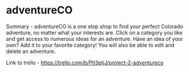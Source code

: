 # adventureCO

Summary - adventureCO is a one stop shop to find your perfect Colorado adventure, no matter what your interests are. Click on a category you like and get access to numerous ideas for an adventure. Have an idea of your own? Add it to your favorite category! You will also be able to edit and delete an adventure.

Link to trello - https://trello.com/b/Ptl3ptjJ/project-2-adventureco

